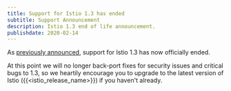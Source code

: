 ```yaml
---
title: Support for Istio 1.3 has ended
subtitle: Support Announcement
description: Istio 1.3 end of life announcement.
publishdate: 2020-02-14
---
```


As [previously announced](/zh/news/support/announcing-1.3-eol/), support for Istio 1.3 has now officially ended.

At this point we will no longer back-port fixes for security issues and critical bugs to 1.3, so we heartily encourage you to upgrade to the latest version of Istio ({{<istio_release_name>}}) if you haven't already.
